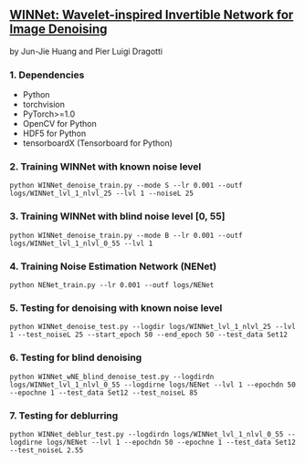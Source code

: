 ## [WINNet: Wavelet-inspired Invertible Network for Image Denoising](https://arxiv.org/pdf/2109.06381.pdf)
by Jun-Jie Huang and Pier Luigi Dragotti

### 1. Dependencies
* Python
* torchvision
* PyTorch>=1.0
* OpenCV for Python
* HDF5 for Python
* tensorboardX (Tensorboard for Python)

### 2. Training WINNet with known noise level
```python WINNet_denoise_train.py --mode S --lr 0.001 --outf logs/WINNet_lvl_1_nlvl_25 --lvl 1 --noiseL 25```

### 3. Training WINNet with blind noise level [0, 55]
```python WINNet_denoise_train.py --mode B --lr 0.001 --outf logs/WINNet_lvl_1_nlvl_0_55 --lvl 1```

### 4. Training Noise Estimation Network (NENet)
```python NENet_train.py --lr 0.001 --outf logs/NENet```

### 5. Testing for denoising with known noise level
```python WINNet_denoise_test.py --logdir logs/WINNet_lvl_1_nlvl_25 --lvl 1 --test_noiseL 25 --start_epoch 50 --end_epoch 50 --test_data Set12```

### 6. Testing for blind denoising
```python WINNet_wNE_blind_denoise_test.py --logdirdn logs/WINNet_lvl_1_nlvl_0_55 --logdirne logs/NENet --lvl 1 --epochdn 50 --epochne 1 --test_data Set12 --test_noiseL 85```

### 7. Testing for deblurring
```python WINNet_deblur_test.py --logdirdn logs/WINNet_lvl_1_nlvl_0_55 --logdirne logs/NENet --lvl 1 --epochdn 50 --epochne 1 --test_data Set12 --test_noiseL 2.55```

